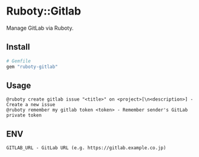 # Ruboty::Gitlab

Manage GitLab via Ruboty.

## Install

```ruby
# Gemfile
gem "ruboty-gitlab"
```

## Usage

```
@ruboty create gitlab issue "<title>" on <project>[\n<description>] - Create a new issue
@ruboty remember my gitlab token <token> - Remember sender's GitLab private token
```

## ENV

```
GITLAB_URL - GitLab URL (e.g. https://gitlab.example.co.jp)
```
